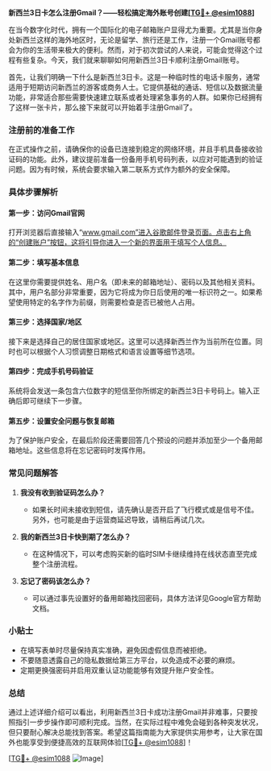 **新西兰3日卡怎么注册Gmail？——轻松搞定海外账号创建[[TG💪+ @esim1088](https://t.me/s/esim1088)]**

在当今数字化时代，拥有一个国际化的电子邮箱账户显得尤为重要。尤其是当你身处新西兰这样的海外地区时，无论是留学、旅行还是工作，注册一个Gmail账号都会为你的生活带来极大的便利。然而，对于初次尝试的人来说，可能会觉得这个过程有些复杂。今天，我们就来聊聊如何用新西兰3日卡顺利注册Gmail账号。

首先，让我们明确一下什么是新西兰3日卡。这是一种临时性的电话卡服务，通常适用于短期访问新西兰的游客或商务人士。它提供基础的通话、短信以及数据流量功能，非常适合那些需要快速建立联系或者处理紧急事务的人群。如果你已经拥有了这样一张卡片，那么接下来就可以开始着手注册Gmail了。

### 注册前的准备工作

在正式操作之前，请确保你的设备已连接到稳定的网络环境，并且手机具备接收验证码的功能。此外，建议提前准备一份备用手机号码列表，以应对可能遇到的验证问题。因为有时候，系统会要求输入第二联系方式作为额外的安全保障。

### 具体步骤解析

#### 第一步：访问Gmail官网
打开浏览器后直接输入“www.gmail.com”进入谷歌邮件登录页面。点击右上角的“创建账户”按钮，这将引导你进入一个新的界面用于填写个人信息。

#### 第二步：填写基本信息
在这里你需要提供姓名、用户名（即未来的邮箱地址）、密码以及其他相关资料。其中，用户名部分非常重要，因为它将成为你日后使用的唯一标识符之一。如果希望使用特定的名字作为前缀，则需要检查是否已被他人占用。

#### 第三步：选择国家/地区
接下来是选择自己的居住国家或地区。这里可以选择新西兰作为当前所在位置。同时也可以根据个人习惯调整日期格式和语言设置等细节选项。

#### 第四步：完成手机号码验证
系统将会发送一条包含六位数字的短信至你所绑定的新西兰3日卡号码上。输入正确后即可继续下一步骤。

#### 第五步：设置安全问题与恢复邮箱
为了保护账户安全，在最后阶段还需要回答几个预设的问题并添加至少一个备用邮箱地址。这些信息将在忘记密码时发挥作用。

### 常见问题解答

1. **我没有收到验证码怎么办？**
   - 如果长时间未接收到短信，请先确认是否开启了飞行模式或是信号不佳。另外，也可能是由于运营商延迟导致，请稍后再试几次。

2. **我的新西兰3日卡快到期了怎么办？**
   - 在这种情况下，可以考虑购买新的临时SIM卡继续维持在线状态直至完成整个注册流程。

3. **忘记了密码该怎么办？**
   - 可以通过事先设置好的备用邮箱找回密码，具体方法详见Google官方帮助文档。

### 小贴士

- 在填写表单时尽量保持真实准确，避免因虚假信息而被拒绝。
- 不要随意透露自己的隐私数据给第三方平台，以免造成不必要的麻烦。
- 定期更换强密码并启用双重认证功能能够有效提升账户安全性。

### 总结

通过上述详细介绍可以看出，利用新西兰3日卡成功注册Gmail并非难事，只要按照指引一步步操作即可顺利完成。当然，在实际过程中难免会碰到各种突发状况，但只要耐心解决总能找到答案。希望这篇指南能为大家提供实用参考，让大家在国外也能享受到便捷高效的互联网体验[[TG💪+ @esim1088](https://t.me/s/esim1088)]！

[[TG💪+ @esim1088](https://t.me/s/esim1088) ![Image](https://i.postimg.cc/4NQfJmqS/Snipaste-2025-05-13-00-14-12.png)]